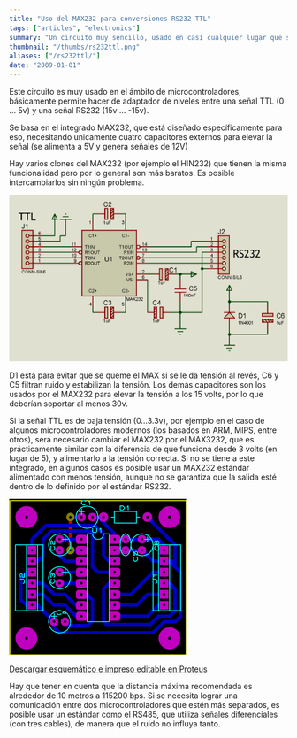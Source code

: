 ```yaml
---
title: "Uso del MAX232 para conversiones RS232-TTL"
tags: ["articles", "electronics"]
summary: "Un circuito muy sencillo, usado en casi cualquier lugar que se necesite conexión entre un microcontrolador y una computadora."
thumbnail: "/thumbs/rs232ttl.png"
aliases: ["/rs232ttl/"]
date: "2009-01-01"
---
```

Este circuito es muy usado en el ámbito de microcontroladores, básicamente permite hacer de adaptador de niveles entre una señal TTL (0 ... 5v) y una señal RS232 (15v ... -15v).

Se basa en el integrado MAX232, que está diseñado específicamente para eso, necesitando unicamente cuatro capacitores externos para elevar la señal (se alimenta a 5V y genera señales de 12V)

Hay varios clones del MAX232 (por ejemplo el HIN232) que tienen la misma funcionalidad pero por lo general son más baratos. Es posible intercambiarlos sin ningún problema.

![Esquemático conversor RS232-TTL con MAX232](/images/placamax.png)

D1 está para evitar que se queme el MAX si se le da tensión al revés, C6 y C5 filtran ruido y estabilizan la tensión. Los demás capacitores son los usados por el MAX232 para elevar la tensión a los 15 volts, por lo que deberían soportar al menos 30v.

Si la señal TTL es de baja tensión (0...3.3v), por ejemplo en el caso de algunos microcontroladores modernos (los basados en ARM, MIPS, entre otros), será necesario cambiar el MAX232 por el MAX3232, que es prácticamente similar con la diferencia de que funciona desde 3 volts (en lugar de 5), y alimentarlo a la tensión correcta. Si no se tiene a este integrado, en algunos casos es posible usar un MAX232 estándar alimentado con menos tensión, aunque no se garantiza que la salida esté dentro de lo definido por el estándar RS232. 

![Circuito impreso conversor RS232-TTL con MAX232](/images/lytmax232.png)

[Descargar esquemático e impreso editable en Proteus](/downloads/rs232ttl.zip)

Hay que tener en cuenta que la distancia máxima recomendada es alrededor de 10 metros a 115200 bps. Si se necesita lograr una comunicación entre dos microcontroladores que estén más separados, es posible usar un estándar como el RS485, que utiliza señales diferenciales (con tres cables), de manera que el ruido no influya tanto.
